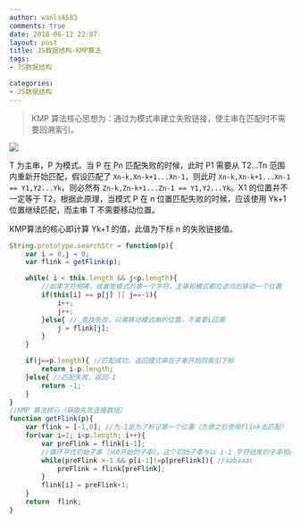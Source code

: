 ```yaml
---
author: wanls4583
comments: true
date: 2018-06-12 22:07
layout: post
title: JS数据结构-KMP算法
tags:
- JS数据结构

categories:
- JS数据结构
---
```


> KMP 算法核心思想为：通过为模式串建立失败链接，使主串在匹配时不需要回溯索引。

![](https://wanls4583.github.io/images/posts/JS数据结构/2018-06-12-JS数据结构-KMP算法-1.png)

T 为主串，P 为模式。当 P 在 Pn 匹配失败的时候，此时 P1 需要从 T2...Tn 范围内重新开始匹配，假设匹配了 `Xn-k,Xn-k+1...Xn-1`，则此时 `Xn-k,Xn-k+1...Xn-1 == Y1,Y2...Yk`，则必然有 `Zn-k,Zn-k+1...Zn-1 == Y1,Y2...Yk`。X1 的位置并不一定等于 T2，根据此原理，当模式 P 在 n 位置匹配失败的时候，应该使用 Yk+1 位置继续匹配，而主串 T 不需要移动位置。

KMP算法的核心即计算 Yk+1 的值，此值为下标 n 的失败链接值。

```javascript
String.prototype.searchStr = function(p){
    var i = 0,j = 0;
    var flink = getFlink(p);

    while( i < this.length && j<p.length){
        //如果字符相等，或者是模式的第一个字符，主串和模式都应该向后移动一个位置
        if(this[i] == p[j] || j==-1){ 
            i++;
            j++;
        }else{ // 查找失败，只需移动模式串的位置，不需要i回溯
            j = flink[j];
        }
    }

    if(j==p.length){ //匹配成功，返回模式串在子串开始的索引下标
        return i-p.length;
    }else{ //匹配失败，返回-1
        return -1;
    }
}
//KMP 算法核心（获取失败连接数组）
function getFlink(p){
    var flink = [-1,0]; //为-1是为了标记第一个位置（方便之后使用flink去匹配）
    for(var i=2; i<p.length; i++){
        var preFlink = flink[i-1];
        //循环寻找初始子串（从0开始的子串），这个初始子串与以 i-1 字符结尾的子串相匹配
        while(preFlink >-1 && p[i-1]!=p[preFlink]){ //aabaaac
            preFlink = flink[preFlink];
        }
        flink[i] = preFlink+1;
    }
    return  flink;
}
```

